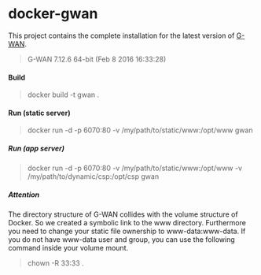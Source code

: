 # docker-gwan

This project contains the complete installation for the latest version of [G-WAN](http://gwan.ch).

> G-WAN 7.12.6 64-bit (Feb  8 2016 16:33:28)

#### Build
> docker build -t gwan .

#### Run (static server)
> docker run -d -p 6070:80 -v /my/path/to/static/www:/opt/www gwan

##### Run (app server)
> docker run -d -p 6070:80 -v /my/path/to/static/www:/opt/www -v /my/path/to/dynamic/csp:/opt/csp gwan

##### Attention
The directory structure of G-WAN collides with the volume structure of Docker. So we created a symbolic link to the www directory. Furthermore you need to change your static file ownership to www-data:www-data. If you do not have www-data user and group, you can use the following command inside your volume mount.

> chown -R 33:33 .
